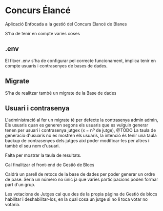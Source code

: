# Concurs Élancé
Aplicació Enfocada a la gestió del Concurs Élancé de Blanes

S'ha de tenir en compte varies coses

## .env
El fitxer .env s'ha de configurar pel correcte funcionament, implica tenir en compte usuaris i contrasenyes de bases de dades.

## Migrate
S'ha de realitzar també un migrate de la Base de dades

## Usuari i contrasenya
L'administració al fer un migrate té per defecte la contrasenya admin admin,
Els usuaris quan es generen segons els usuaris que es vulguin generar tenen per usuari i contrasenya jutgex (x = nº de jutge),
@TODO
La taula de generacio d'usuaris no es mostren els usuaris, la intenció és tenir una taula backup de contrasenyes dels jutges així poder modificar-les per altres i també el seu nom d'usuari.

Falta per mostrar la taula de resultats.

Cal finalitzar el front-end de Gestió de Blocs

Caldrà un parell de retocs de la base de dades per poder generar un ordre de pase. Seria un número no únic ja que varies participacions poden formar part d'un grup.

Les votacions de Jutges cal que des de la propia pàgina de Gestió de blocs habilitar i deshabilitar-los, en la qual cosa un jutge si no li toca votar no votaria.